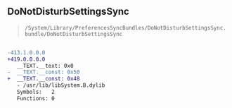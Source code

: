 ## DoNotDisturbSettingsSync

> `/System/Library/PreferencesSyncBundles/DoNotDisturbSettingsSync.bundle/DoNotDisturbSettingsSync`

```diff

-413.1.0.0.0
+419.0.0.0.0
   __TEXT.__text: 0x0
-  __TEXT.__const: 0x50
+  __TEXT.__const: 0x48
   - /usr/lib/libSystem.B.dylib
   Symbols:   2
   Functions: 0

```
